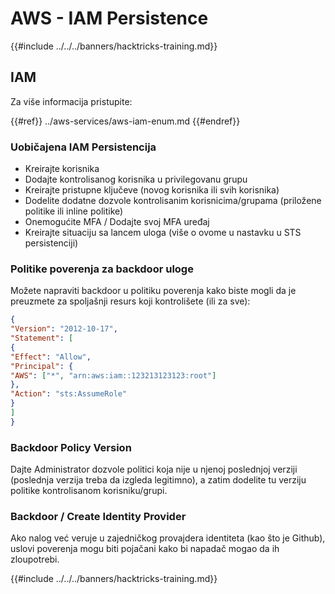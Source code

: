 # AWS - IAM Persistence

{{#include ../../../banners/hacktricks-training.md}}

## IAM

Za više informacija pristupite:

{{#ref}}
../aws-services/aws-iam-enum.md
{{#endref}}

### Uobičajena IAM Persistencija

- Kreirajte korisnika
- Dodajte kontrolisanog korisnika u privilegovanu grupu
- Kreirajte pristupne ključeve (novog korisnika ili svih korisnika)
- Dodelite dodatne dozvole kontrolisanim korisnicima/grupama (priložene politike ili inline politike)
- Onemogućite MFA / Dodajte svoj MFA uređaj
- Kreirajte situaciju sa lancem uloga (više o ovome u nastavku u STS persistenciji)

### Politike poverenja za backdoor uloge

Možete napraviti backdoor u politiku poverenja kako biste mogli da je preuzmete za spoljašnji resurs koji kontrolišete (ili za sve):
```json
{
"Version": "2012-10-17",
"Statement": [
{
"Effect": "Allow",
"Principal": {
"AWS": ["*", "arn:aws:iam::123213123123:root"]
},
"Action": "sts:AssumeRole"
}
]
}
```
### Backdoor Policy Version

Dajte Administrator dozvole politici koja nije u njenoj poslednjoj verziji (poslednja verzija treba da izgleda legitimno), a zatim dodelite tu verziju politike kontrolisanom korisniku/grupi.

### Backdoor / Create Identity Provider

Ako nalog već veruje u zajedničkog provajdera identiteta (kao što je Github), uslovi poverenja mogu biti pojačani kako bi napadač mogao da ih zloupotrebi.

{{#include ../../../banners/hacktricks-training.md}}
